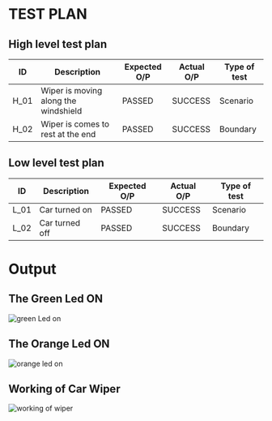 # TEST PLAN
## High level test plan
| ID | Description | Expected O/P | Actual O/P | Type of test |
| --- | --- | --- | --- | --- |
| H_01 | Wiper is moving along the windshield	| PASSED | SUCCESS | Scenario |
| H_02 | Wiper is comes to rest at the end |	PASSED |	SUCCESS |	Boundary|

## Low level test plan
| ID | Description | Expected O/P | Actual O/P | Type of test |
| --- | --- | --- | --- | --- |
| L_01 | Car turned on	| PASSED | SUCCESS | Scenario |
| L_02 | Car turned off |	PASSED |	SUCCESS |	Boundary|

# Output
## The Green Led ON

![green Led on](https://user-images.githubusercontent.com/101356849/168415601-afb70dad-64a1-47d0-9e68-9fdeb39a8d43.png)

## The Orange Led ON

![orange led on](https://user-images.githubusercontent.com/101356849/168415629-25481122-2b76-4138-890f-028539761bfb.png)

## Working of Car Wiper 

![working of wiper](https://user-images.githubusercontent.com/101356849/168415653-e1593487-ef62-476b-888b-a55d666bae11.gif)



